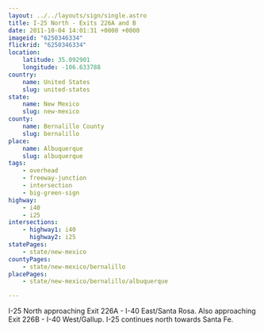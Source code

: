 ```yaml
---
layout: ../../layouts/sign/single.astro
title: I-25 North - Exits 226A and B
date: 2011-10-04 14:01:31 +0000 +0000
imageid: "6250346334"
flickrid: "6250346334"
location:
    latitude: 35.092901
    longitude: -106.633788
country:
    name: United States
    slug: united-states
state:
    name: New Mexico
    slug: new-mexico
county:
    name: Bernalillo County
    slug: bernalillo
place:
    name: Albuquerque
    slug: albuquerque
tags:
    - overhead
    - freeway-junction
    - intersection
    - big-green-sign
highway:
    - i40
    - i25
intersections:
    - highway1: i40
      highway2: i25
statePages:
    - state/new-mexico
countyPages:
    - state/new-mexico/bernalillo
placePages:
    - state/new-mexico/bernalillo/albuquerque

---
```

I-25 North approaching Exit 226A - I-40 East/Santa Rosa.  Also approaching Exit 226B - I-40 West/Gallup.  I-25 continues north towards Santa Fe.
